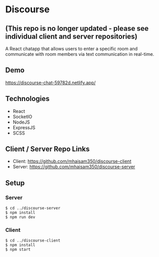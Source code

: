 # Discourse 
## (This repo is no longer updated - please see individual client and server repositories)

A React chatapp that allows users to enter a specific room and communicate with room members via text communication in real-time.

## Demo
https://discourse-chat-59782d.netlify.app/
 
## Technologies

- React
- SocketIO
- NodeJS
- ExpressJS
- SCSS

## Client / Server Repo Links

- Client: https://github.com/mhaisam350/discourse-client
- Server: https://github.com/mhaisam350/discourse-server

## Setup

### Server

```
$ cd ../discourse-server
$ npm install
$ npm run dev
```


### Client

```
$ cd ../discourse-client
$ npm install
$ npm start
```
